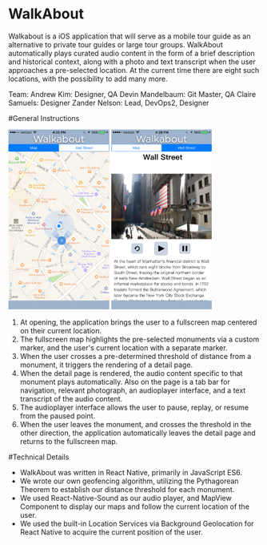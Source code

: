 # WalkAbout

Walkabout is a iOS application that will serve as a mobile tour guide as an alternative to private tour guides or large tour groups. WalkAbout automatically plays curated audio content in the form of a brief description and historical context, along with a photo and text transcript when the user approaches a pre-selected location. At the current time there are eight such locations, with the possibility to add many more.

Team:
Andrew Kim: Designer, QA
Devin Mandelbaum: Git Master, QA
Claire Samuels: Designer
Zander Nelson: Lead, DevOps2, Designer

#General Instructions

<img src="./IMG_2705.PNG" width="40%">
<img src="./IMG_2706.PNG" width="40%">

1. At opening, the application brings the user to a fullscreen map centered on their current location.
2. The fullscreen map highlights the pre-selected monuments via a custom marker, and the user's current location with a separate marker.
3. When the user crosses a pre-determined threshold of distance from a monument, it triggers the rendering of a detail page.
4. When the detail page is rendered, the audio content specific to that monument plays automatically. Also on the page is a tab bar for navigation, relevant photograph, an audioplayer interface, and a text transcript of the audio content.
5. The audioplayer interface allows the user to pause, replay, or resume from the paused point.
6. When the user leaves the monument, and crosses the threshold in the other direction, the application automatically leaves the detail page and returns to the fullscreen map.

#Technical Details

* WalkAbout was written in React Native, primarily in JavaScript ES6.
* We wrote our own geofencing algorithm, utilizing the Pythagorean Theorem to establish our distance threshold for each monument.
* We used React-Native-Sound as our audio player, and MapView Component to display our maps and follow the current location of the user.
* We used the built-in Location Services via Background Geolocation for React Native to acquire the current position of the user.